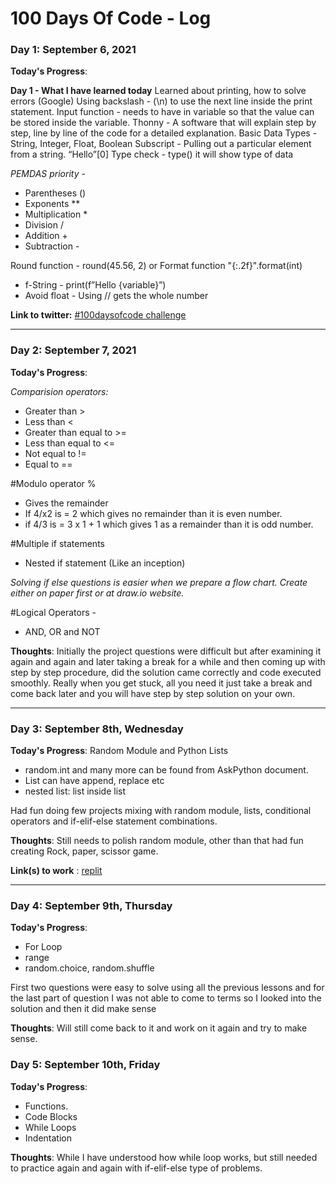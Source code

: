 # 100 Days Of Code - Log

### Day 1: September 6, 2021 

**Today's Progress**:

**Day 1 - What I have learned today**
Learned about printing, how to solve errors (Google)
Using backslash - (\n) to use the next line inside the print statement.
Input function - needs to have in variable so that the value can be stored inside the variable.
Thonny - A software that will explain step by step, line by line of the code for a detailed explanation.
Basic Data Types - String, Integer, Float, Boolean
Subscript - Pulling out a particular element from a string. “Hello”[0]
Type check - type() it will show type of data

*PEMDAS priority* - 
- Parentheses ()
- Exponents **
- Multiplication *
- Division /
- Addition +
- Subtraction -

Round function - round(45.56, 2) or Format function "{:.2f}".format(int)
- f-String - print(f”Hello {variable}”)
- Avoid float - Using // gets the whole number

**Link to twitter:** [#100daysofcode challenge](http://www.example.com)

---------------------------------------
### Day 2: September 7, 2021 

**Today's Progress**: 

*Comparision operators:*
- Greater than >
- Less than <
- Greater than equal to >=
- Less than equal to <=
- Not equal to !=
- Equal to ==

#Modulo operator %
- Gives the remainder
- If 4/x2 is = 2 which gives no remainder than it is even number.
- if 4/3 is = 3 x 1 + 1 which gives 1 as a remainder than it is odd number.

#Multiple if statements
- Nested if statement (Like an inception)

*Solving if else questions is easier when we prepare a flow chart. Create either on paper first or at draw.io website.*

#Logical Operators -
- AND, OR and NOT

**Thoughts**: Initially the project questions were difficult but after examining it again and again and later taking a break for a while and then coming up with step by step procedure, did the solution came correctly and code executed smoothly. Really when you get stuck, all you need it just take a break and come back later and you will have step by step solution on your own.

---------------------------------------

### Day 3: September 8th, Wednesday

**Today's Progress**: 
Random Module and Python Lists
- random.int and many more can be found from AskPython document.
- List can have append, replace etc
- nested list: list inside list

Had fun doing few projects mixing with random module, lists, conditional operators and if-elif-else statement combinations.

**Thoughts**: Still needs to polish random module, other than that had fun creating Rock, paper, scissor game.

**Link(s) to work** : [replit](https://replit.com/@Kooldp/rock-paper-scissors-start#main.py)

---------------------------------------

### Day 4: September 9th, Thursday

**Today's Progress**: 
- For Loop
- range 
- random.choice, random.shuffle

First two questions were easy to solve using all the previous lessons and for the last part of question 
I was not able to come to terms so I looked into the solution and then it did make sense

**Thoughts**: Will still come back to it and work on it again and try to make sense.

### Day 5: September 10th, Friday

**Today's Progress**: 
- Functions.
- Code Blocks
- While Loops
- Indentation

**Thoughts**: While I have understood how while loop works, but still needed to practice again and again with if-elif-else type of problems.
